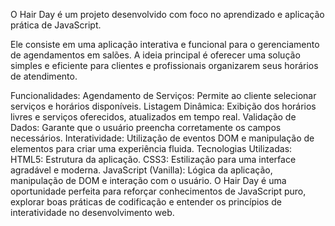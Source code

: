 O Hair Day é um projeto desenvolvido com foco no aprendizado e aplicação prática de JavaScript. 

Ele consiste em uma aplicação interativa e funcional para o gerenciamento de agendamentos em salões. 
A ideia principal é oferecer uma solução simples e eficiente para clientes e profissionais organizarem seus horários de atendimento.

Funcionalidades:
Agendamento de Serviços: Permite ao cliente selecionar serviços e horários disponíveis.
Listagem Dinâmica: Exibição dos horários livres e serviços oferecidos, atualizados em tempo real.
Validação de Dados: Garante que o usuário preencha corretamente os campos necessários.
Interatividade: Utilização de eventos DOM e manipulação de elementos para criar uma experiência fluida.
Tecnologias Utilizadas:
HTML5: Estrutura da aplicação.
CSS3: Estilização para uma interface agradável e moderna.
JavaScript (Vanilla): Lógica da aplicação, manipulação de DOM e interação com o usuário.
O Hair Day é uma oportunidade perfeita para reforçar conhecimentos de JavaScript puro, explorar boas práticas de codificação e entender os princípios de interatividade no desenvolvimento web.

